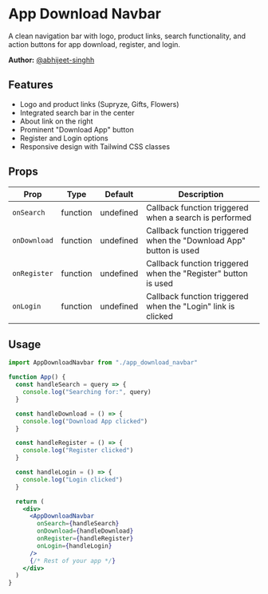 # App Download Navbar

A clean navigation bar with logo, product links, search functionality, and action buttons for app download, register, and login.

**Author:** [@abhijeet-singhh](https://github.com/abhijeet-singhh)

## Features

- Logo and product links (Supryze, Gifts, Flowers)
- Integrated search bar in the center
- About link on the right
- Prominent "Download App" button
- Register and Login options
- Responsive design with Tailwind CSS classes

## Props

| Prop         | Type     | Default   | Description                                                        |
| ------------ | -------- | --------- | ------------------------------------------------------------------ |
| `onSearch`   | function | undefined | Callback function triggered when a search is performed             |
| `onDownload` | function | undefined | Callback function triggered when the "Download App" button is used |
| `onRegister` | function | undefined | Callback function triggered when the "Register" button is used     |
| `onLogin`    | function | undefined | Callback function triggered when the "Login" link is clicked       |

## Usage

```jsx
import AppDownloadNavbar from "./app_download_navbar"

function App() {
  const handleSearch = query => {
    console.log("Searching for:", query)
  }

  const handleDownload = () => {
    console.log("Download App clicked")
  }

  const handleRegister = () => {
    console.log("Register clicked")
  }

  const handleLogin = () => {
    console.log("Login clicked")
  }

  return (
    <div>
      <AppDownloadNavbar
        onSearch={handleSearch}
        onDownload={handleDownload}
        onRegister={handleRegister}
        onLogin={handleLogin}
      />
      {/* Rest of your app */}
    </div>
  )
}
```